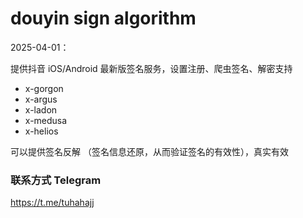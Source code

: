 
# douyin sign algorithm
2025-04-01：

提供抖音 iOS/Android 最新版签名服务，设置注册、爬虫签名、解密支持

- x-gorgon
- x-argus
- x-ladon
- x-medusa
- x-helios

可以提供签名反解 （签名信息还原，从而验证签名的有效性），真实有效

### 联系方式 Telegram
https://t.me/tuhahajj
